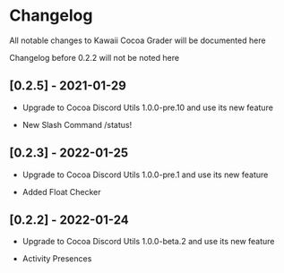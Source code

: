 # Changelog

All notable changes to Kawaii Cocoa Grader will be documented here

Changelog before 0.2.2 will not be noted here

## [0.2.5] - 2021-01-29

- Upgrade to Cocoa Discord Utils 1.0.0-pre.10 and use its new feature

- New Slash Command /status!

## [0.2.3] - 2022-01-25

- Upgrade to Cocoa Discord Utils 1.0.0-pre.1 and use its new feature

- Added Float Checker

## [0.2.2] - 2022-01-24

- Upgrade to Cocoa Discord Utils 1.0.0-beta.2 and use its new feature

- Activity Presences
